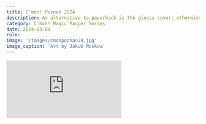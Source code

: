 ```yaml
---
title: C'mon! Poznań 2024
description: An alternative to paperback is the glossy cover, otherwise known as a dust cover, found on magazines, and comic books.
category: C'mon! Magic Pauper Series
date: 2024-03-09
role: 
image: '/images/cmonpoznan24.jpg'
image_caption: 'Art by Jakub Moskwa'
---
```


<p><iframe src="https://www.youtube.com/embed/6oEI9N9kGzM" loading="lazy" frameborder="0" allowfullscreen></iframe></p>
